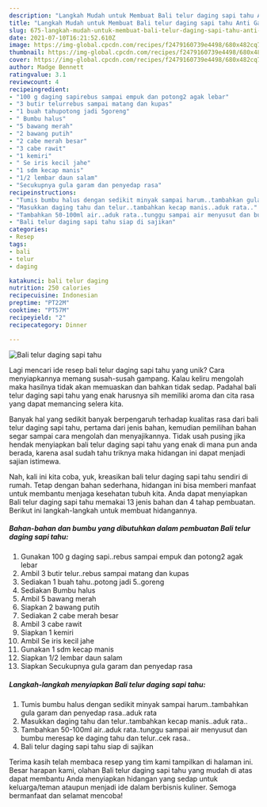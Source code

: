 ```yaml
---
description: "Langkah Mudah untuk Membuat Bali telur daging sapi tahu Anti Gagal"
title: "Langkah Mudah untuk Membuat Bali telur daging sapi tahu Anti Gagal"
slug: 675-langkah-mudah-untuk-membuat-bali-telur-daging-sapi-tahu-anti-gagal
date: 2021-07-10T16:21:52.610Z
image: https://img-global.cpcdn.com/recipes/f2479160739e4498/680x482cq70/bali-telur-daging-sapi-tahu-foto-resep-utama.jpg
thumbnail: https://img-global.cpcdn.com/recipes/f2479160739e4498/680x482cq70/bali-telur-daging-sapi-tahu-foto-resep-utama.jpg
cover: https://img-global.cpcdn.com/recipes/f2479160739e4498/680x482cq70/bali-telur-daging-sapi-tahu-foto-resep-utama.jpg
author: Madge Bennett
ratingvalue: 3.1
reviewcount: 4
recipeingredient:
- "100 g daging sapirebus sampai empuk dan potong2 agak lebar"
- "3 butir telurrebus sampai matang dan kupas"
- "1 buah tahupotong jadi 5goreng"
- " Bumbu halus"
- "5 bawang merah"
- "2 bawang putih"
- "2 cabe merah besar"
- "3 cabe rawit"
- "1 kemiri"
- " Se iris kecil jahe"
- "1 sdm kecap manis"
- "1/2 lembar daun salam"
- "Secukupnya gula garam dan penyedap rasa"
recipeinstructions:
- "Tumis bumbu halus dengan sedikit minyak sampai harum..tambahkan gula garam dan penyedap rasa..aduk rata"
- "Masukkan daging tahu dan telur..tambahkan kecap manis..aduk rata.."
- "Tambahkan 50-100ml air..aduk rata..tunggu sampai air menyusut dan bumbu meresap ke daging tahu dan telur..cek rasa.."
- "Bali telur daging sapi tahu siap di sajikan"
categories:
- Resep
tags:
- bali
- telur
- daging

katakunci: bali telur daging 
nutrition: 250 calories
recipecuisine: Indonesian
preptime: "PT22M"
cooktime: "PT57M"
recipeyield: "2"
recipecategory: Dinner

---
```



![Bali telur daging sapi tahu](https://img-global.cpcdn.com/recipes/f2479160739e4498/680x482cq70/bali-telur-daging-sapi-tahu-foto-resep-utama.jpg)

Lagi mencari ide resep bali telur daging sapi tahu yang unik? Cara menyiapkannya memang susah-susah gampang. Kalau keliru mengolah maka hasilnya tidak akan memuaskan dan bahkan tidak sedap. Padahal bali telur daging sapi tahu yang enak harusnya sih memiliki aroma dan cita rasa yang dapat memancing selera kita.



Banyak hal yang sedikit banyak berpengaruh terhadap kualitas rasa dari bali telur daging sapi tahu, pertama dari jenis bahan, kemudian pemilihan bahan segar sampai cara mengolah dan menyajikannya. Tidak usah pusing jika hendak menyiapkan bali telur daging sapi tahu yang enak di mana pun anda berada, karena asal sudah tahu triknya maka hidangan ini dapat menjadi sajian istimewa.


Nah, kali ini kita coba, yuk, kreasikan bali telur daging sapi tahu sendiri di rumah. Tetap dengan bahan sederhana, hidangan ini bisa memberi manfaat untuk membantu menjaga kesehatan tubuh kita. Anda dapat menyiapkan Bali telur daging sapi tahu memakai 13 jenis bahan dan 4 tahap pembuatan. Berikut ini langkah-langkah untuk membuat hidangannya.

<!--inarticleads1-->

##### Bahan-bahan dan bumbu yang dibutuhkan dalam pembuatan Bali telur daging sapi tahu:

1. Gunakan 100 g daging sapi..rebus sampai empuk dan potong2 agak lebar
1. Ambil 3 butir telur..rebus sampai matang dan kupas
1. Sediakan 1 buah tahu..potong jadi 5..goreng
1. Sediakan  Bumbu halus
1. Ambil 5 bawang merah
1. Siapkan 2 bawang putih
1. Sediakan 2 cabe merah besar
1. Ambil 3 cabe rawit
1. Siapkan 1 kemiri
1. Ambil  Se iris kecil jahe
1. Gunakan 1 sdm kecap manis
1. Siapkan 1/2 lembar daun salam
1. Siapkan Secukupnya gula garam dan penyedap rasa




<!--inarticleads2-->

##### Langkah-langkah menyiapkan Bali telur daging sapi tahu:

1. Tumis bumbu halus dengan sedikit minyak sampai harum..tambahkan gula garam dan penyedap rasa..aduk rata
1. Masukkan daging tahu dan telur..tambahkan kecap manis..aduk rata..
1. Tambahkan 50-100ml air..aduk rata..tunggu sampai air menyusut dan bumbu meresap ke daging tahu dan telur..cek rasa..
1. Bali telur daging sapi tahu siap di sajikan




Terima kasih telah membaca resep yang tim kami tampilkan di halaman ini. Besar harapan kami, olahan Bali telur daging sapi tahu yang mudah di atas dapat membantu Anda menyiapkan hidangan yang sedap untuk keluarga/teman ataupun menjadi ide dalam berbisnis kuliner. Semoga bermanfaat dan selamat mencoba!
